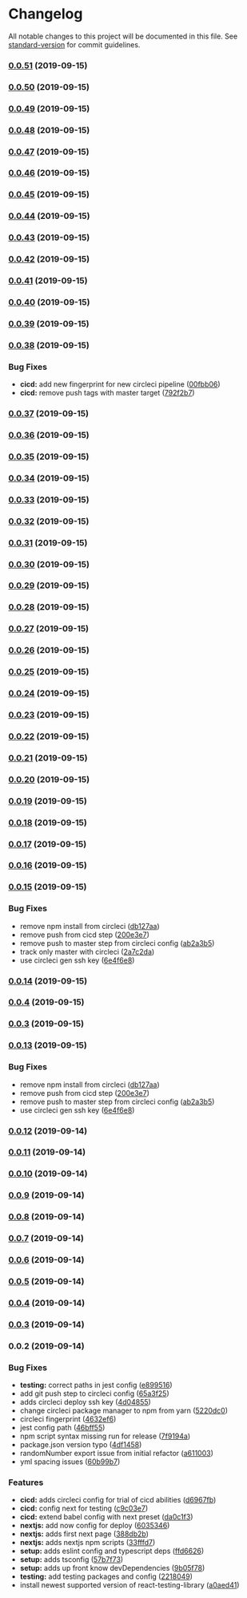 # Changelog

All notable changes to this project will be documented in this file. See [standard-version](https://github.com/conventional-changelog/standard-version) for commit guidelines.

### [0.0.51](https://github.com/jakierice/react-task/compare/v0.0.50...v0.0.51) (2019-09-15)

### [0.0.50](https://github.com/jakierice/react-task/compare/v0.0.49...v0.0.50) (2019-09-15)

### [0.0.49](https://github.com/jakierice/react-task/compare/v0.0.48...v0.0.49) (2019-09-15)

### [0.0.48](https://github.com/jakierice/react-task/compare/v0.0.47...v0.0.48) (2019-09-15)

### [0.0.47](https://github.com/jakierice/react-task/compare/v0.0.46...v0.0.47) (2019-09-15)

### [0.0.46](https://github.com/jakierice/react-task/compare/v0.0.45...v0.0.46) (2019-09-15)

### [0.0.45](https://github.com/jakierice/react-task/compare/v0.0.44...v0.0.45) (2019-09-15)

### [0.0.44](https://github.com/jakierice/react-task/compare/v0.0.43...v0.0.44) (2019-09-15)

### [0.0.43](https://github.com/jakierice/react-task/compare/v0.0.42...v0.0.43) (2019-09-15)

### [0.0.42](https://github.com/jakierice/react-task/compare/v0.0.41...v0.0.42) (2019-09-15)

### [0.0.41](https://github.com/jakierice/react-task/compare/v0.0.40...v0.0.41) (2019-09-15)

### [0.0.40](https://github.com/jakierice/react-task/compare/v0.0.39...v0.0.40) (2019-09-15)

### [0.0.39](https://github.com/jakierice/react-task/compare/v0.0.38...v0.0.39) (2019-09-15)

### [0.0.38](https://github.com/jakierice/react-task/compare/v0.0.37...v0.0.38) (2019-09-15)


### Bug Fixes

* **cicd:** add new fingerprint for new circleci pipeline ([00fbb06](https://github.com/jakierice/react-task/commit/00fbb06))
* **cicd:** remove push tags with master target ([792f2b7](https://github.com/jakierice/react-task/commit/792f2b7))

### [0.0.37](https://github.com/jakierice/react-task/compare/v0.0.36...v0.0.37) (2019-09-15)

### [0.0.36](https://github.com/jakierice/react-task/compare/v0.0.35...v0.0.36) (2019-09-15)

### [0.0.35](https://github.com/jakierice/react-task/compare/v0.0.34...v0.0.35) (2019-09-15)

### [0.0.34](https://github.com/jakierice/react-task/compare/v0.0.33...v0.0.34) (2019-09-15)

### [0.0.33](https://github.com/jakierice/react-task/compare/v0.0.32...v0.0.33) (2019-09-15)

### [0.0.32](https://github.com/jakierice/react-task/compare/v0.0.31...v0.0.32) (2019-09-15)

### [0.0.31](https://github.com/jakierice/react-task/compare/v0.0.30...v0.0.31) (2019-09-15)

### [0.0.30](https://github.com/jakierice/react-task/compare/v0.0.29...v0.0.30) (2019-09-15)

### [0.0.29](https://github.com/jakierice/react-task/compare/v0.0.28...v0.0.29) (2019-09-15)

### [0.0.28](https://github.com/jakierice/react-task/compare/v0.0.27...v0.0.28) (2019-09-15)

### [0.0.27](https://github.com/jakierice/react-task/compare/v0.0.26...v0.0.27) (2019-09-15)

### [0.0.26](https://github.com/jakierice/react-task/compare/v0.0.25...v0.0.26) (2019-09-15)

### [0.0.25](https://github.com/jakierice/react-task/compare/v0.0.24...v0.0.25) (2019-09-15)

### [0.0.24](https://github.com/jakierice/react-task/compare/v0.0.23...v0.0.24) (2019-09-15)

### [0.0.23](https://github.com/jakierice/react-task/compare/v0.0.22...v0.0.23) (2019-09-15)

### [0.0.22](https://github.com/jakierice/react-task/compare/v0.0.21...v0.0.22) (2019-09-15)

### [0.0.21](https://github.com/jakierice/react-task/compare/v0.0.20...v0.0.21) (2019-09-15)

### [0.0.20](https://github.com/jakierice/react-task/compare/v0.0.19...v0.0.20) (2019-09-15)

### [0.0.19](https://github.com/jakierice/react-task/compare/v0.0.18...v0.0.19) (2019-09-15)

### [0.0.18](https://github.com/jakierice/react-task/compare/v0.0.17...v0.0.18) (2019-09-15)

### [0.0.17](https://github.com/jakierice/react-task/compare/v0.0.16...v0.0.17) (2019-09-15)

### [0.0.16](https://github.com/jakierice/react-task/compare/v0.0.15...v0.0.16) (2019-09-15)

### [0.0.15](https://github.com/jakierice/react-task/compare/v0.0.2...v0.0.15) (2019-09-15)


### Bug Fixes

* remove npm install from circleci ([db127aa](https://github.com/jakierice/react-task/commit/db127aa))
* remove push from cicd step ([200e3e7](https://github.com/jakierice/react-task/commit/200e3e7))
* remove push to master step from circleci config ([ab2a3b5](https://github.com/jakierice/react-task/commit/ab2a3b5))
* track only master with circleci ([2a7c2da](https://github.com/jakierice/react-task/commit/2a7c2da))
* use circleci gen ssh key ([6e4f6e8](https://github.com/jakierice/react-task/commit/6e4f6e8))

### [0.0.14](https://github.com/jakierice/react-task/compare/v0.0.13...v0.0.14) (2019-09-15)

### [0.0.4](https://github.com/jakierice/react-task/compare/v0.0.13...v0.0.4) (2019-09-15)

### [0.0.3](https://github.com/jakierice/react-task/compare/v0.0.13...v0.0.3) (2019-09-15)

### [0.0.13](https://github.com/jakierice/react-task/compare/v0.0.12...v0.0.13) (2019-09-15)


### Bug Fixes

* remove npm install from circleci ([db127aa](https://github.com/jakierice/react-task/commit/db127aa))
* remove push from cicd step ([200e3e7](https://github.com/jakierice/react-task/commit/200e3e7))
* remove push to master step from circleci config ([ab2a3b5](https://github.com/jakierice/react-task/commit/ab2a3b5))
* use circleci gen ssh key ([6e4f6e8](https://github.com/jakierice/react-task/commit/6e4f6e8))

### [0.0.12](https://github.com/jakierice/react-task/compare/v0.0.11...v0.0.12) (2019-09-14)

### [0.0.11](https://github.com/jakierice/react-task/compare/v0.0.10...v0.0.11) (2019-09-14)

### [0.0.10](https://github.com/jakierice/react-task/compare/v0.0.9...v0.0.10) (2019-09-14)

### [0.0.9](https://github.com/jakierice/react-task/compare/v0.0.8...v0.0.9) (2019-09-14)

### [0.0.8](https://github.com/jakierice/react-task/compare/v0.0.7...v0.0.8) (2019-09-14)

### [0.0.7](https://github.com/jakierice/react-task/compare/v0.0.6...v0.0.7) (2019-09-14)

### [0.0.6](https://github.com/jakierice/react-task/compare/v0.0.5...v0.0.6) (2019-09-14)

### [0.0.5](https://github.com/jakierice/react-task/compare/v0.0.4...v0.0.5) (2019-09-14)

### [0.0.4](https://github.com/jakierice/react-task/compare/v0.0.3...v0.0.4) (2019-09-14)

### [0.0.3](https://github.com/jakierice/react-task/compare/v0.0.2...v0.0.3) (2019-09-14)

### 0.0.2 (2019-09-14)


### Bug Fixes

* **testing:** correct paths in jest config ([e899516](https://github.com/jakierice/react-task/commit/e899516))
* add git push step to circleci config ([65a3f25](https://github.com/jakierice/react-task/commit/65a3f25))
* adds circleci deploy ssh key ([4d04855](https://github.com/jakierice/react-task/commit/4d04855))
* change circleci package manager to npm from yarn ([5220dc0](https://github.com/jakierice/react-task/commit/5220dc0))
* circleci fingerprint ([4632ef6](https://github.com/jakierice/react-task/commit/4632ef6))
* jest config path ([46bff55](https://github.com/jakierice/react-task/commit/46bff55))
* npm script syntax missing run for release ([7f9194a](https://github.com/jakierice/react-task/commit/7f9194a))
* package.json version typo ([4df1458](https://github.com/jakierice/react-task/commit/4df1458))
* randomNumber export issue from initial refactor ([a611003](https://github.com/jakierice/react-task/commit/a611003))
* yml spacing issues ([60b99b7](https://github.com/jakierice/react-task/commit/60b99b7))


### Features

* **cicd:** adds circleci config for trial of cicd abilities ([d6967fb](https://github.com/jakierice/react-task/commit/d6967fb))
* **cicd:** config next for testing ([c9c03e7](https://github.com/jakierice/react-task/commit/c9c03e7))
* **cicd:** extend babel config with next preset ([da0c1f3](https://github.com/jakierice/react-task/commit/da0c1f3))
* **nextjs:** add now config for deploy ([6035346](https://github.com/jakierice/react-task/commit/6035346))
* **nextjs:** adds first next page ([388db2b](https://github.com/jakierice/react-task/commit/388db2b))
* **nextjs:** adds nextjs npm scripts ([33fffd7](https://github.com/jakierice/react-task/commit/33fffd7))
* **setup:** adds eslint config and typescript deps ([ffd6626](https://github.com/jakierice/react-task/commit/ffd6626))
* **setup:** adds tsconfig ([57b7f73](https://github.com/jakierice/react-task/commit/57b7f73))
* **setup:** adds up front know devDependencies ([9b05f78](https://github.com/jakierice/react-task/commit/9b05f78))
* **testing:** add testing packages and config ([2218049](https://github.com/jakierice/react-task/commit/2218049))
* install newest supported version of react-testing-library ([a0aed41](https://github.com/jakierice/react-task/commit/a0aed41))
